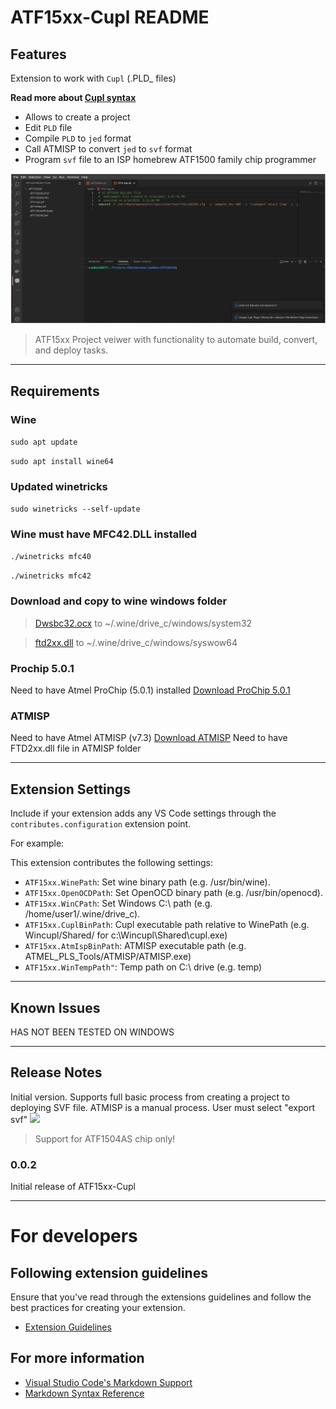 # ATF15xx-Cupl README
## Features

Extension to work with `Cupl` (.PLD_ files)

**Read more about [Cupl syntax](assets/docs/CUPL.md)**

- Allows to create a project
- Edit ``PLD`` file
- Compile ``PLD`` to ``jed`` format
- Call ATMISP to convert ``jed`` to ``svf`` format
- Program ``svf`` file to an ISP homebrew ATF1500 family chip programmer

![Preview](assets/preview.png)

> ATF15xx Project veiwer with functionality to automate build, convert, and deploy tasks.

---

## Requirements
### Wine
```sudo apt update```

```sudo apt install wine64```

### Updated winetricks
```sudo winetricks --self-update```


### Wine must have MFC42.DLL installed
```./winetricks mfc40```

```./winetricks mfc42```

### Download and copy to wine windows folder
>[Dwsbc32.ocx](assets/bin/Dwsbc32.ocx) to ~/.wine/drive_c/windows/system32

>[ftd2xx.dll](assets/bin/ftd2xx.dll) to ~/.wine/drive_c/windows/syswow64

### Prochip 5.0.1
Need to have Atmel ProChip (5.0.1) installed [Download ProChip 5.0.1](https://www.microchip.com/prochiplicensing/#/)
### ATMISP
  Need to have Atmel ATMISP (v7.3) [Download ATMISP](http://ww1.microchip.com/downloads/en/DeviceDoc/ATMISP7.zip)
  Need to have FTD2xx.dll file in ATMISP folder


---
## Extension Settings

Include if your extension adds any VS Code settings through the `contributes.configuration` extension point.

For example:

This extension contributes the following settings:

* `ATF15xx.WinePath`: Set wine binary path (e.g. /usr/bin/wine).
* `ATF15xx.OpenOCDPath`: Set OpenOCD binary path (e.g. /usr/bin/openocd).
* `ATF15xx.WinCPath`: Set Windows C:\ path (e.g. /home/user1/.wine/drive_c).
*  `ATF15xx.CuplBinPath`: Cupl executable path relative to WinePath 
  (e.g. Wincupl/Shared/ for c:\\Wincupl\\Shared\\cupl.exe)
* `ATF15xx.AtmIspBinPath`: ATMISP executable path (e.g. ATMEL_PLS_Tools/ATMISP/ATMISP.exe)
* `ATF15xx.WinTempPath"`: Temp path on C:\ drive (e.g. temp)

---
## Known Issues

HAS NOT BEEN TESTED ON WINDOWS

---
## Release Notes

Initial version. Supports full basic process from creating a project to deploying SVF file.
ATMISP is a manual process. User must select "export svf"
![](assets/atmisp-svf.png)

> Support for ATF1504AS chip only!
### 0.0.2

Initial release of ATF15xx-Cupl


---

# For developers
## Following extension guidelines

Ensure that you've read through the extensions guidelines and follow the best practices for creating your extension.

* [Extension Guidelines](https://code.visualstudio.com/api/references/extension-guidelines)


## For more information

* [Visual Studio Code's Markdown Support](http://code.visualstudio.com/docs/languages/markdown)
* [Markdown Syntax Reference](https://help.github.com/articles/markdown-basics/)

